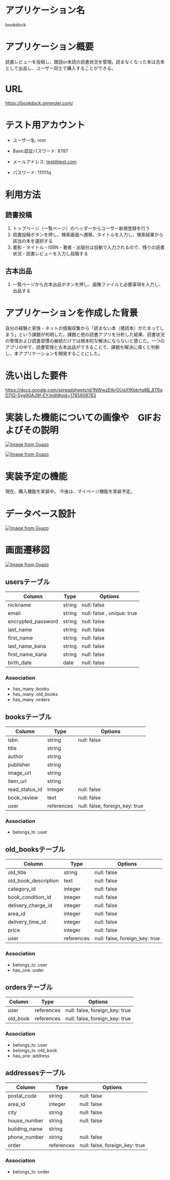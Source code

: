 # アプリケーション名
bookdock

# アプリケーション概要
読書レビューを投稿し、既読or未読の読書状況を管理。読まなくなった本は古本として出品し、ユーザー同士で購入することができる。

# URL
https://bookdock.onrender.com/

# テスト用アカウント
+ ユーザー名: root

+ Basic認証パスワード: 8787

+ メールアドレス: test@test.com

+ パスワード: 111111q

# 利用方法

## 読書投稿
1. トップページ（一覧ページ）のヘッダーからユーザー新規登録を行う
2. 読書投稿ボタンを押し、検索画面へ遷移。タイトルを入力し、検索結果から該当の本を選択する
3. 書影・タイトル・ISBN・著者・出版社は自動で入力されるので、残りの読書状況・読書レビューを入力し投稿する

## 古本出品
1. 一覧ページから古本出品ボタンを押し、画像ファイルと必要事項を入力し、出品する

# アプリケーションを作成した背景
自分の経験と家族・ネットの情報収集から「読まない本（積読本）がたまってしまう」という課題が判明した。課題と他の読書アプリを分析した結果、読書状況の管理および読書習慣の継続だけでは根本的な解決にならないと感じた。一つのアプリの中で、読書管理と古本出品ができることで、課題を解決に導くと判断し、本アプリケーションを開発することにした。

# 洗い出した要件
https://docs.google.com/spreadsheets/d/1NWwzEtkrGUgXfKbkrtg8B_8T6qD7lQ-Syg90AJ9f-EY/edit#gid=1785908763

# 実装した機能についての画像や　GIFおよびその説明
[![Image from Gyazo](https://i.gyazo.com/40fc5f30eeeec25324c8dabf1581fc49.gif)](https://gyazo.com/40fc5f30eeeec25324c8dabf1581fc49)

[![Image from Gyazo](https://i.gyazo.com/fbaade08b43a90d3e6028f69c5e4271e.gif)](https://gyazo.com/fbaade08b43a90d3e6028f69c5e4271e)

# 実装予定の機能
現在、購入機能を実装中。
今後は、マイページ機能を実装予定。

# データベース設計
[![Image from Gyazo](https://i.gyazo.com/0f46a4ccb58135e0bf8c6ae91c2d42ac.png)](https://gyazo.com/0f46a4ccb58135e0bf8c6ae91c2d42ac)

# 画面遷移図	
[![Image from Gyazo](https://i.gyazo.com/2a3d06bacf7d97bfc53b3bcd59e468e9.png)](https://gyazo.com/2a3d06bacf7d97bfc53b3bcd59e468e9)

## usersテーブル

| Column             | Type   | Options                    |
| ------------------ | ------ | -------------------------- |
| nickname           | string | null: false                |
| email              | string | null: false , unique: true |
| encrypted_password | string | null: false                |
| last_name          | string | null: false                |
| first_name         | string | null: false                |
| last_name_kana     | string | null: false                |
| first_name_kana    | string | null: false                |
| birth_date         | date   | null: false                |


### Association
- has_many :books
- has_many :old_books
- has_many :orders

## booksテーブル

| Column             | Type       | Options                        |
| ------------------ | ---------- | ------------------------------ |
| isbn               | string     | null: false                    |
| title              | string     |                                |
| author             | string     |                                |
| publisher          | string     |                                |
| image_url          | string     |                                |
| item_url           | string     |                                |
| read_status_id     | integer    | null: false                    |
| book_review        | text       | null: false                    |
| user               | references | null: false, foreign_key: true |

### Association
- belongs_to :user

## old_booksテーブル

| Column               | Type       | Options                        |
| ------------------   | ---------- | ------------------------------ |
| old_title            | string     | null: false                    |
| old_book_description | text       | null: false                    |
| category_id          | integer    | null: false                    |
| book_condition_id    | integer    | null: false                    |
| delivery_charge_id   | integer    | null: false                    |
| area_id              | integer    | null: false                    |
| delivery_time_id     | integer    | null: false                    |
| price                | integer    | null: false                    |
| user                 | references | null: false, foreign_key: true |

### Association
- belongs_to :user
- has_one :order

## ordersテーブル

| Column             | Type       | Options                        |
| ------------------ | ---------- | ------------------------------ |
| user               | references | null: false, foreign_key: true |
| old_book           | references | null: false, foreign_key: true |

### Association
- belongs_to :user
- belongs_to :old_book
- has_one :address

## addressesテーブル

| Column             | Type       | Options                        |
| ------------------ | ---------- | ------------------------------ |
| postal_code        | string     | null: false                    |
| area_id            | integer    | null: false                    |
| city               | string     | null: false                    |
| house_number       | string     | null: false                    |
| building_name      | string     |                                |
| phone_number       | string     | null: false                    |
| order              | references | null: false, foreign_key: true |


### Association
- belongs_to :order